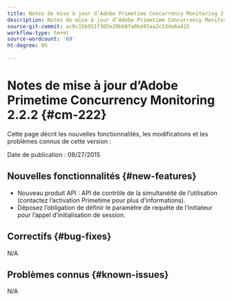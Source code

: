 ```yaml
---
title: Notes de mise à jour d’Adobe Primetime Concurrency Monitoring 2.2.2
description: Notes de mise à jour d’Adobe Primetime Concurrency Monitoring 2.2.2
source-git-commit: ac0c15b951f305e29bb8fa0bd45aa2c53de6ad15
workflow-type: tm+mt
source-wordcount: '69'
ht-degree: 0%

---
```



# Notes de mise à jour d’Adobe Primetime Concurrency Monitoring 2.2.2 {#cm-222}

Cette page décrit les nouvelles fonctionnalités, les modifications et les problèmes connus de cette version :

Date de publication : 08/27/2015

## Nouvelles fonctionnalités {#new-features}

* Nouveau produit API : API de contrôle de la simultanéité de l’utilisation (contactez l’activation Primetime pour plus d’informations).
* Déposez l’obligation de définir le paramètre de requête de l’initiateur pour l’appel d’initialisation de session.

## Correctifs {#bug-fixes}

N/A

## Problèmes connus {#known-issues}

N/A
